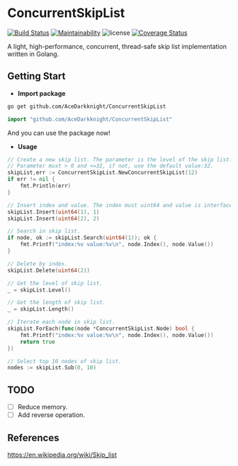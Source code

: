 # ConcurrentSkipList
[![Build Status](https://travis-ci.org/AceDarkknight/ConcurrentSkipList.svg?branch=master)](https://travis-ci.org/AceDarkknight/ConcurrentSkipList)
[![Maintainability](https://api.codeclimate.com/v1/badges/1955c229bfe0ba0a5134/maintainability)](https://codeclimate.com/github/AceDarkknight/ConcurrentSkipList/maintainability)
![license](https://img.shields.io/github/license/mashape/apistatus.svg)
[![Coverage Status](https://coveralls.io/repos/github/AceDarkknight/ConcurrentSkipList/badge.svg?branch=master)](https://coveralls.io/github/AceDarkknight/ConcurrentSkipList?branch=master)

A light, high-performance, concurrent, thread-safe skip list implementation written in Golang.

## Getting Start
- **Import package**

```bash
go get github.com/AceDarkknight/ConcurrentSkipList
```
```go
import "github.com/AceDarkknight/ConcurrentSkipList"
```
And you can use the package now!

- **Usage**
```go
// Create a new skip list. The parameter is the level of the skip list.
// Parameter must > 0 and <=32, if not, use the default value:32.
skipList,err := ConcurrentSkipList.NewConcurrentSkipList(12)
if err != nil {
    fmt.Println(err)
}

// Insert index and value. The index must uint64 and value is interface.
skipList.Insert(uint64(1), 1)
skipList.Insert(uint64(2), 2)

// Search in skip list.
if node, ok := skipList.Search(uint64(1)); ok {
	fmt.Printf("index:%v value:%v\n", node.Index(), node.Value())
}

// Delete by index.
skipList.Delete(uint64(2))

// Get the level of skip list.
_ = skipList.Level()

// Get the length of skip list.
_ = skipList.Length()

// Iterate each node in skip list.
skipList.ForEach(func(node *ConcurrentSkipList.Node) bool {
	fmt.Printf("index:%v value:%v\n", node.Index(), node.Value())
	return true
})

// Select top 10 nodes of skip list.
nodes := skipList.Sub(0, 10)
```

## TODO
- [ ] Reduce memory.
- [ ] Add reverse operation.

## References
https://en.wikipedia.org/wiki/Skip_list

